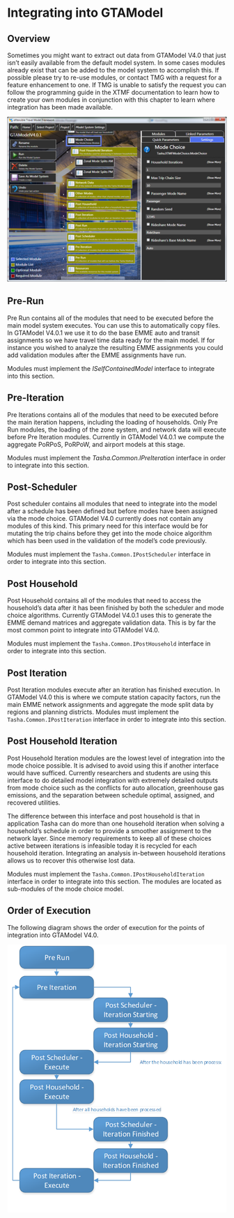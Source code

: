 # Integrating into GTAModel

## Overview

Sometimes you might want to extract out data from GTAModel V4.0 that just isn’t easily available from the default model system.  In some cases modules already exist that can be added to the model system to accomplish this.  If possible please try to re-use modules, or contact TMG with a request for a feature enhancement to one.  If TMG is unable to satisfy the request you can follow the programming guide in the XTMF documentation to learn how to create your own modules in conjunction with this chapter to learn where integration has been made available.

![ XMF 1.0 showing the integration options for GTAModel V4.0.1](images/17.png "Figure 17")

## Pre-Run

Pre Run contains all of the modules that need to be executed before the main model system executes.  You can use this to automatically copy files.  In GTAModel V4.0.1 we use it to do the base EMME auto and transit assignments so we have travel time data ready for the main model.  If for instance you wished to analyze the resulting EMME assignments you could add validation modules after the EMME assignments have run.

Modules must implement the *ISelfContainedModel* interface to integrate into this section.

## Pre-Iteration

Pre Iterations contains all of the modules that need to be executed before the main iteration happens, including the loading of households.  Only Pre Run modules, the loading of the zone system, and network data will execute before Pre Iteration modules.  Currently in GTAModel V4.0.1 we compute the aggregate PoRPoS, PoRPoW, and airport models at this stage.

Modules must implement the *Tasha.Common.IPreIteration* interface in order to integrate into this section.

## Post-Scheduler

Post scheduler contains all modules that need to integrate into the model after a schedule has been defined but before modes have been assigned via the mode choice.  GTAModel V4.0 currently does not contain any modules of this kind.  This primary need for this interface would be for mutating the trip chains before they get into the mode choice algorithm which has been used in the validation of the model’s code previously.

Modules must implement the `Tasha.Common.IPostScheduler` interface in order to integrate into this section.

## Post Household
Post Household contains all of the modules that need to access the household’s data after it has been finished by both the scheduler and mode choice algorithms.  Currently GTAModel V4.0.1 uses this to generate the EMME demand matrices and aggregate validation data.  This is by far the most common point to integrate into GTAModel V4.0.

Modules must implement the `Tasha.Common.IPostHousehold` interface in order to integrate into this section.

## Post Iteration

Post Iteration modules execute after an iteration has finished execution.  In GTAModel V4.0 this is where we compute station capacity factors, run the main EMME network assignments and aggregate the mode split data by regions and planning districts.
Modules must implement the `Tasha.Common.IPostIteration` interface in order to integrate into this section.

## Post Household Iteration

Post Household Iteration modules are the lowest level of integration into the mode choice possible.  It is advised to avoid using this if another interface would have sufficed.  Currently researchers and students are using this interface to do detailed model integration with extremely detailed outputs from mode choice such as the conflicts for auto allocation, greenhouse gas emissions, and the separation between schedule optimal, assigned, and recovered utilities.

The difference between this interface and post household is that in application Tasha can do more than one household iteration when solving a household’s schedule in order to provide a smoother assignment to the network layer.  Since memory requirements to keep all of these choices active between iterations is infeasible today it is recycled for each household iteration.  Integrating an analysis in-between household iterations allows us to recover this otherwise lost data.

Modules must implement the `Tasha.Common.IPostHouseholdIteration` interface in order to integrate into this section.  The modules are located as sub-modules of the mode choice model.

## Order of Execution

The following diagram shows the order of execution for the points of integration into GTAModel V4.0.

![The order of execution for the main GTAModel integration points](images/18.png "Figure 18")



